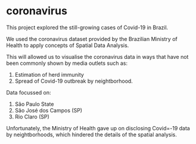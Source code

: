# coronavirus

This project explored the still-growing cases of Covid-19 in Brazil.

We used the coronavirus dataset provided by the Brazilian Ministry of Health to apply concepts of Spatial Data Analysis. 


This will allowed us to visualise the coronavirus data in ways that have not been commonly shown by media outlets such as:
1) Estimation of herd immunity
2) Spread of Covid-19 outbreak by neightborhood.

Data focussed on:
1) São Paulo State
2) São José dos Campos (SP)
3) Rio Claro (SP)

Unfortunately, the Ministry of Health gave up on disclosing Covid=-19 data by neightborhoods, which hindered the details of the spatial analysis.
